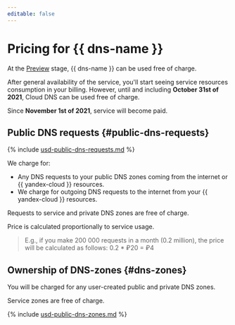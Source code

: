 ```yaml
---
editable: false
---
```

# Pricing for {{ dns-name }}

At the [Preview](../overview/concepts/launch-stages.md) stage, {{ dns-name }} can be used free of charge.

After general availability of the service, you'll start seeing service resources consumption in your billing. However, until and including **October 31st of 2021**, Cloud DNS can be used free of charge.

Since **November 1st of 2021**, service will become paid.

## Public DNS requests {#public-dns-requests}




{% include [usd-public-dns-requests.md](../_pricing/dns/usd-public-dns-requests.md) %}

We charge for: 

* Any DNS requests to your public DNS zones coming from the internet or {{ yandex-cloud }} resources.
* We charge for outgoing DNS requests to the internet from your {{ yandex-cloud }} resources. 

Requests to service and private DNS zones are free of charge.

Price is calculated proportionally to service usage.

> E.g., if you make 200 000 requests in a month (0.2 million), the price will be calculated as follows:
> 0.2 * ₽20 = ₽4

## Ownership of DNS-zones {#dns-zones}

You will be charged for any user-created public and private DNS zones.

Service zones are free of charge.




{% include [usd-public-dns-zones.md](../_pricing/dns/usd-dns-zones.md) %}
